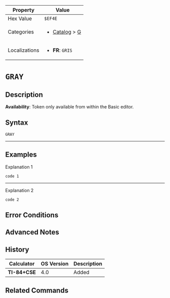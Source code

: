 | Property      | Value |
|---------------|-------|
| Hex Value     | `$EF4E`|
| Categories    | <ul><li>[Catalog](<../categories/Catalog.md>) > [G](<../categories/Catalog.md#G>)</li></ul> |
| Localizations | <ul><li><b>FR</b>: `GRIS`</li></ul> |

# `GRAY`

## Description



<b>Availability</b>: Token only available from within the Basic editor.

## Syntax
`GRAY`

<hr>

## Examples

Explanation 1
```ti-basic
code 1
```
---
Explanation 2
```ti-basic
code 2
```

## Error Conditions


## Advanced Notes


## History
| Calculator | OS Version | Description |
|------------|------------|-------------|
| <b>TI-84+CSE</b> | 4.0 | Added

## Related Commands

    